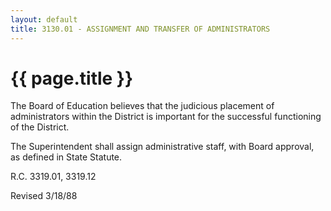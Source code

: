 ```yaml
---
layout: default
title: 3130.01 - ASSIGNMENT AND TRANSFER OF ADMINISTRATORS
---
```


{{ page.title }}
================

The Board of Education believes that the judicious placement of
administrators within the District is important for the successful
functioning of the District.

The Superintendent shall assign administrative staff, with Board
approval, as defined in State Statute.

R.C. 3319.01, 3319.12

Revised 3/18/88

